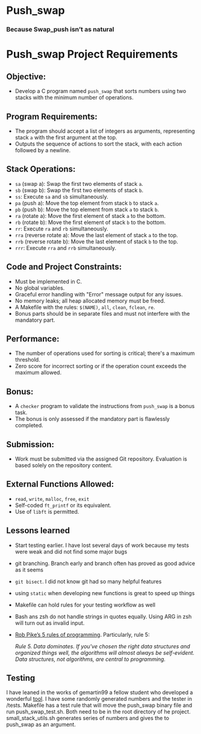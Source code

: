 # Push_swap
### Because Swap_push isn’t as natural

# Push_swap Project Requirements

## Objective:
- Develop a C program named `push_swap` that sorts numbers using two stacks with the minimum number of operations.

## Program Requirements:
- The program should accept a list of integers as arguments, representing stack `a` with the first argument at the top.
- Outputs the sequence of actions to sort the stack, with each action followed by a newline.

## Stack Operations:
- `sa` (swap a): Swap the first two elements of stack `a`.
- `sb` (swap b): Swap the first two elements of stack `b`.
- `ss`: Execute `sa` and `sb` simultaneously.
- `pa` (push a): Move the top element from stack `b` to stack `a`.
- `pb` (push b): Move the top element from stack `a` to stack `b`.
- `ra` (rotate a): Move the first element of stack `a` to the bottom.
- `rb` (rotate b): Move the first element of stack `b` to the bottom.
- `rr`: Execute `ra` and `rb` simultaneously.
- `rra` (reverse rotate a): Move the last element of stack `a` to the top.
- `rrb` (reverse rotate b): Move the last element of stack `b` to the top.
- `rrr`: Execute `rra` and `rrb` simultaneously.

## Code and Project Constraints:
- Must be implemented in C.
- No global variables.
- Graceful error handling with "Error" message output for any issues.
- No memory leaks; all heap allocated memory must be freed.
- A Makefile with the rules: `$(NAME)`, `all`, `clean`, `fclean`, `re`.
- Bonus parts should be in separate files and must not interfere with the mandatory part.

## Performance:
- The number of operations used for sorting is critical; there's a maximum threshold.
- Zero score for incorrect sorting or if the operation count exceeds the maximum allowed.

## Bonus:
- A `checker` program to validate the instructions from `push_swap` is a bonus task.
- The bonus is only assessed if the mandatory part is flawlessly completed.

## Submission:
- Work must be submitted via the assigned Git repository. Evaluation is based solely on the repository content.

## External Functions Allowed:
- `read`, `write`, `malloc`, `free`, `exit`
- Self-coded `ft_printf` or its equivalent.
- Use of `libft` is permitted.

## Lessons learned
- Start testing earlier. I have lost several days of work because my tests were weak and did not find some major bugs
- git branching. Branch early and branch often has proved as good advice as it seems
- `git bisect`. I did not know git had so many helpful features
- using `static` when developing new functions is great to speed up things
- Makefile can hold rules for your testing workflow as well
- Bash ans zsh do not handle strings in quotes equally. Using ARG in zsh will turn out as invalid input.
- [Rob Pike’s 5 rules of programming](https://doc.cat-v.org/bell_labs/pikestyle). Particularly, rule 5:

    *Rule 5.  Data dominates.  If you've chosen the right data structures and organized things well, the algorithms will almost always be self-evident.  Data structures, not algorithms, are central to programming.*

## Testing
I have leaned in the works of gemartin99 a fellow student who developed a wonderful [tool](https://github.com/gemartin99/Push-Swap-Tester). I have some randomly generated numbers and the tester in /tests.
Makefile has a test rule that will move the push_swap binary file and run push_swap_test.sh. Both need to be in the root directory of he project.
small_stack_utils.sh generates series of numbers and gives the to push_swap as an argument.

